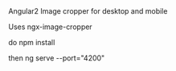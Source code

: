 ##
Angular2 Image cropper for desktop and mobile

Uses ngx-image-cropper

do npm install

then ng serve --port="4200"
